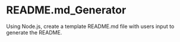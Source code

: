 # README.md_Generator
Using Node.js, create a template README.md file with users input to generate the README.
